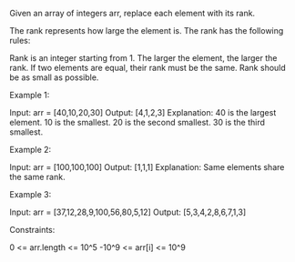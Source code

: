 Given an array of integers arr, replace each element with its rank.

The rank represents how large the element is. The rank has the following
rules:


Rank is an integer starting from 1.
The larger the element, the larger the rank. If two elements are equal, their
rank must be the same.
Rank should be as small as possible.



Example 1:


Input: arr = [40,10,20,30]
Output: [4,1,2,3]
Explanation: 40 is the largest element. 10 is the smallest. 20 is the second
smallest. 30 is the third smallest.

Example 2:


Input: arr = [100,100,100]
Output: [1,1,1]
Explanation: Same elements share the same rank.


Example 3:


Input: arr = [37,12,28,9,100,56,80,5,12]
Output: [5,3,4,2,8,6,7,1,3]



Constraints:


0 <= arr.length <= 10^5
-10^9 <= arr[i] <= 10^9




